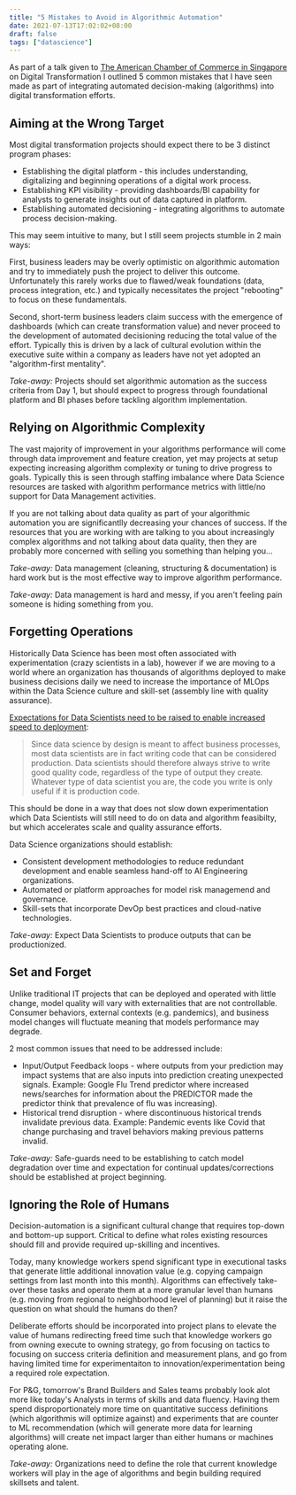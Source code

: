 ```yaml
---
title: "5 Mistakes to Avoid in Algorithmic Automation"
date: 2021-07-13T17:02:02+08:00
draft: false
tags: ["datascience"]
---
```


As part of a talk given to [The American Chamber of Commerce in Singapore](https://www.linkedin.com/company/amchamsingapore/) on Digital Transformation I outlined 5 common mistakes that I have seen made as part of integrating automated decision-making (algorithms) into digital transformation efforts.

## Aiming at the Wrong Target

Most digital transformation projects should expect there to be 3 distinct program phases:

* Establishing the digital platform - this includes understanding, digitalizing and beginning operations of a digital work process.
* Establishing KPI visibility - providing dashboards/BI capability for analysts to generate insights out of data captured in platform.
* Establishing automated decisioning - integrating algorithms to automate process decision-making.

This may seem intuitive to many, but I still seem projects stumble in 2 main ways:

First, business leaders may be overly optimistic on algorithmic automation
and try to immediately push the project to deliver this outcome.  Unfortunately this rarely works due to flawed/weak foundations (data, process
integration, etc.) and typically necessitates the project "rebooting" to focus on these fundamentals.

Second, short-term business leaders claim success with the emergence of dashboards (which can create transformation value) and never proceed to
the development of automated decisioning reducing the total value of the effort.  Typically this is driven by a lack of cultural evolution within the executive suite within a company as leaders have not yet adopted an "algorithm-first mentality".

*Take-away:* Projects should set algorithmic automation as the success criteria from Day 1, but should expect to progress through foundational platform and BI phases before tackling algorithm implementation.

## Relying on Algorithmic Complexity

The vast majority of improvement in your algorithms performance will come through data improvement and feature creation, yet may projects at setup expecting increasing algorithm complexity or tuning to drive progress to goals.  Typically this is seen through staffing imbalance where Data Science resources are tasked
with algorithm performance metrics with little/no support for Data Management activities.

If you are not talking about data quality as part of your algorithmic automation you are significantlly decreasing your chances of success.  If the resources that you are working with are talking to you about increasingly complex algorithms and not talking about data quality, then they are probably more concerned with selling you something than helping you...

*Take-away:* Data management (cleaning, structuring & documentation) is hard work but is the most effective way to improve algorithm performance.

*Take-away:* Data management is hard and messy, if you aren't feeling pain someone is hiding something from you.

## Forgetting Operations

Historically Data Science has been most often associated with experimentation (crazy scientists in a lab), however if we are moving to a world where an organization has thousands of algorithms deployed to make business decisions daily we need to increase the importance of MLOps within the Data Science culture and skill-set (assembly line with quality assurance).

[Expectations for Data Scientists need to be raised to enable increased speed to deployment](https://thuijskens.github.io/2018/11/13/useful-code-is-production-code/):

>Since data science by design is meant to affect business processes, most data scientists are in fact writing code that can be considered production. Data scientists should therefore always strive to write good quality code, regardless of the type of output they create. Whatever type of data scientist you are, the code you write is only useful if it is production code.

This should be done in a way that does not slow down experimentation which Data Scientists will still need to do on data and algorithm feasibilty, but which accelerates scale and quality assurance efforts.

Data Science organizations should establish:

* Consistent development methodologies to reduce redundant development and enable seamless hand-off to AI Engineering organizations.
* Automated or platform approaches for model risk managemend and governance.
* Skill-sets that incorporate DevOp best practices and cloud-native technologies.

*Take-away:* Expect Data Scientists to produce outputs that can be productionized.

## Set and Forget

Unlike traditional IT projects that can be deployed and operated with little change, model quality will vary with externalities that are not controllable.  Consumer behaviors, external contexts (e.g. pandemics), and business model changes will fluctuate meaning that models performance may degrade.

2 most common issues that need to be addressed include:

* Input/Output Feedback loops - where outputs from your prediction may impact systems that are also inputs into prediction creating unexpected signals.  Example: Google Flu Trend predictor where increased news/searches for information about the PREDICTOR made the predictor think that prevalence of flu was increasing).
* Historical trend disruption - where discontinuous historical trends invalidate previous data.  Example: Pandemic events like Covid that change purchasing and travel behaviors making previous patterns invalid.

*Take-away:* Safe-guards need to be establishing to catch model degradation over time and expectation for continual updates/corrections should be established at project beginning.

## Ignoring the Role of Humans

Decision-automation is a significant cultural change that requires top-down and bottom-up support.  Critical to define what roles existing resources should fill and provide required up-skilling and incentives.

Today, many knowledge workers spend significant type in executional tasks that generate little additional innovation value (e.g. copying campaign settings from last month into this month).  Algorithms can effectively take-over these tasks and operate them at a more granular level than humans (e.g. moving from regional to neighborhood level of planning) but it raise the question on what should the humans do then?

Deliberate efforts should be incorporated into project plans to elevate the value of humans redirecting freed time such that knowledge workers go from owning execute to owning strategy, go from focusing on tactics to focusing on success criteria definition and measurement plans, and go from having limited time for experimentaiton to innovation/experimentation being a required role expectation.

For P&G, tomorrow's Brand Builders and Sales teams probably look alot more like today's Analysts in terms of skills and data fluency.  Having them spend disproportionately more time on quantitative success definitions (which algorithmis will optimize against) and experiments that are counter to ML recommendation (which will generate more data for learning algorithms) will create net impact larger than either humans or machines operating alone.

*Take-away:* Organizations need to define the role that current knowledge workers will play in the age of algorithms and begin building required skillsets and talent.

